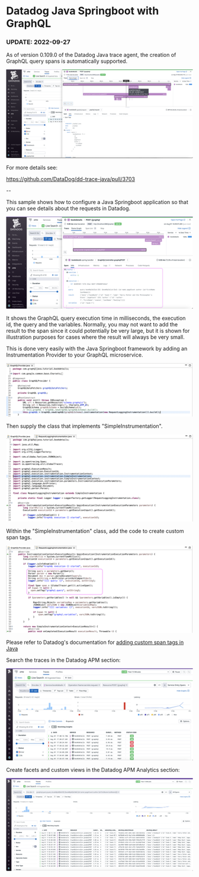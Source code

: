 # Datadog Java Springboot with GraphQL

### UPDATE: 2022-09-27

As of version 0.109.0 of the Datadog Java trace agent, the creation of GraphQL query spans is automatically supported. 

![GraphQL-v0.109](images/GraphQL-v0.109.png)

For more details see:

https://github.com/DataDog/dd-trace-java/pull/3703

--

This sample shows how to configure a Java Springboot application so that you can see details about the requests in Datadog. 

![apm-trace](images/apm-trace.png)

It shows the GraphQL query execution time in milliseconds, the execution id, the query and the variables. Normally, you may not want to add the result to the span since it could potentially be very large, but it is shown for illustration purposes for cases where the result will always be very small. 

This is done very easily with the Java Springboot framework by adding an Instrumentation Provider to your GraphQL microservice.

![graphql-provider](images/graphql-provider.png)

Then supply the class that implements "SimpleInstrumentation".

![simple-instrumentation](images/simple-instrumentation.png)

Within the "SimpleInstrumentation" class, add the code to create custom span tags. 

![custom-span-tags](images/custom-span-tags.png)



Please refer to Datadog's documentation for [adding custom span tags in Java](https://docs.datadoghq.com/tracing/trace_collection/custom_instrumentation/java/#add-custom-span-tags) 

Search the traces in the Datadog APM section:

![apm-traces-live-search](images/apm-traces-live-search.png)

Create facets and custom views in the Datadog APM Analytics section:

![apm-custom-views](images/apm-custom-views.png)